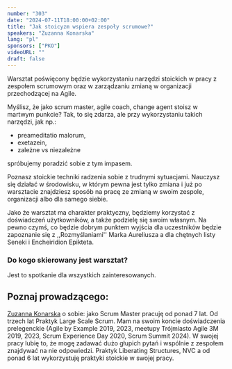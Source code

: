 ```yaml
---
number: "303"
date: "2024-07-11T18:00:00+02:00"
title: "Jak stoicyzm wspiera zespoły scrumowe?"
speakers: "Zuzanna Konarska"
lang: "pl"
sponsors: ["PKO"]
videoURL: ""
draft: false
---
```


Warsztat poświęcony będzie wykorzystaniu narzędzi stoickich w pracy z zespołem scrumowym oraz w zarządzaniu zmianą w organizacji przechodzącej na Agile.  

Myślisz, że jako scrum master, agile coach, change agent stoisz w martwym punkcie? Tak, to się zdarza, ale przy wykorzystaniu takich narzędzi, jak np.:  

  * preameditatio malorum,  
  * exetazein,  
  * zależne vs niezależne  

spróbujemy poradzić sobie z tym impasem.

Poznasz stoickie techniki radzenia sobie z trudnymi sytuacjami. Nauczysz się działać w środowisku, w którym pewna jest tylko zmiana i już po warsztacie znajdziesz sposób na pracę ze zmianą w swoim zespole, organizacji albo dla samego siebie.

Jako że warsztat ma charakter praktyczny, będziemy korzystać z doświadczeń użytkowników, a także podzielę się swoim własnym. Na pewno czymś, co będzie dobrym punktem wyjścia dla uczestników będzie zapoznanie się z ,,Rozmyślaniami'' Marka Aureliusza a dla chętnych listy Seneki i Encheiridion Epikteta.

### Do kogo skierowany jest warsztat?
Jest to spotkanie dla wszystkich zainteresowanych.

## Poznaj prowadzącego:

<a href="https://www.linkedin.com/in/zuzanna-konarska/" target="_blank">Zuzanna Konarska</a> o sobie: jako Scrum Master pracuję od ponad 7 lat. Od trzech lat Praktyk Large Scale Scrum. Mam na swoim koncie doświadczenia prelegenckie (Agile by Example 2019, 2023, meetupy Trójmiasto Agile 3M 2019, 2023, Scrum Experience Day 2020, Scrum Summit 2024). W swojej pracy lubię to, że mogę zadawać dużo głupich pytań i wspólnie z zespołem znajdywać na nie odpowiedzi. Praktyk Liberating Structures, NVC a od ponad 6 lat wykorzystuję praktyki stoickie w swojej pracy.
